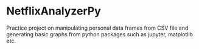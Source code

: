 # NetflixAnalyzerPy

Practice project on manipulating personal data frames from CSV file and generating basic graphs from python packages such as jupyter, matplotlib etc.
